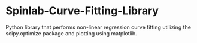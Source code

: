 # Spinlab-Curve-Fitting-Library
Python library that performs non-linear regression curve fitting utilizing the scipy.optimize package and plotting using matplotlib.
